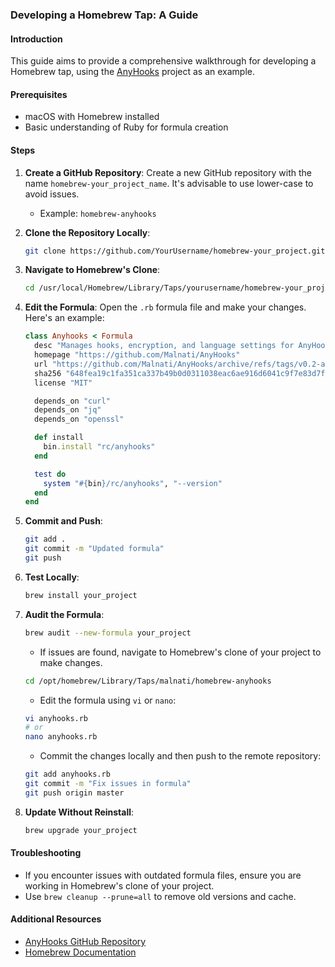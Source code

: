### Developing a Homebrew Tap: A Guide

#### Introduction
This guide aims to provide a comprehensive walkthrough for developing a Homebrew tap, using the [AnyHooks](https://github.com/Malnati/AnyHooks) project as an example.

#### Prerequisites
- macOS with Homebrew installed
- Basic understanding of Ruby for formula creation

#### Steps

1. **Create a GitHub Repository**: Create a new GitHub repository with the name `homebrew-your_project_name`. It's advisable to use lower-case to avoid issues. 
    - Example: `homebrew-anyhooks`

2. **Clone the Repository Locally**: 
    ```bash
    git clone https://github.com/YourUsername/homebrew-your_project.git
    ```

3. **Navigate to Homebrew's Clone**: 
    ```bash
    cd /usr/local/Homebrew/Library/Taps/yourusername/homebrew-your_project
    ```

4. **Edit the Formula**: Open the `.rb` formula file and make your changes. Here's an example:
    ```ruby
    class Anyhooks < Formula
      desc "Manages hooks, encryption, and language settings for AnyHooks"
      homepage "https://github.com/Malnati/AnyHooks"
      url "https://github.com/Malnati/AnyHooks/archive/refs/tags/v0.2-alpha.tar.gz"
      sha256 "648fea19c1fa351ca337b49b0d0311038eac6ae916d6041c9f7e83d7fa1db17d"
      license "MIT"

      depends_on "curl"
      depends_on "jq"
      depends_on "openssl"

      def install
        bin.install "rc/anyhooks"
      end

      test do
        system "#{bin}/rc/anyhooks", "--version"
      end
    end
    ```

5. **Commit and Push**: 
    ```bash
    git add .
    git commit -m "Updated formula"
    git push
    ```

6. **Test Locally**: 
    ```bash
    brew install your_project
    ```

7. **Audit the Formula**: 
    ```bash
    brew audit --new-formula your_project
    ```
    - If issues are found, navigate to Homebrew's clone of your project to make changes.
    ```bash
    cd /opt/homebrew/Library/Taps/malnati/homebrew-anyhooks
    ```
    - Edit the formula using `vi` or `nano`:
    ```bash
    vi anyhooks.rb
    # or
    nano anyhooks.rb
    ```
    - Commit the changes locally and then push to the remote repository:
    ```bash
    git add anyhooks.rb
    git commit -m "Fix issues in formula"
    git push origin master
    ```

8. **Update Without Reinstall**: 
    ```bash
    brew upgrade your_project
    ```

#### Troubleshooting
- If you encounter issues with outdated formula files, ensure you are working in Homebrew's clone of your project.
- Use `brew cleanup --prune=all` to remove old versions and cache.

#### Additional Resources
- [AnyHooks GitHub Repository](https://github.com/Malnati/AnyHooks)
- [Homebrew Documentation](https://docs.brew.sh)